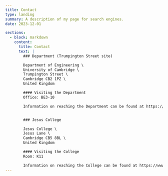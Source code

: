 ```yaml
---
title: Contact
type: landing
summary: A description of my page for search engines.
date: 2023-12-01

sections:
  - block: markdown
    content:
      title: Contact
      text: |
        ### Department (Trumpington Street site)

        Department of Engineering \
        University of Cambridge \
        Trumpington Street \
        Cambridge CB2 1PZ \
        United Kingdom

        #### Visiting the Department
        Office: BE3-10

        Information on reaching the Department can be found at https://www.eng.cam.ac.uk/visitors/.


        ### Jesus College

        Jesus College \
        Jesus Lane \
        Cambridge CB5 8BL \
        United Kingdom

        #### Visiting the College
        Room: K11

        Information on reaching the College can be found at https://www.jesus.cam.ac.uk/contact/.
---
```

